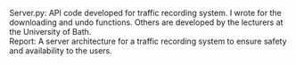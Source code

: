 Server.py: API code developed for traffic recording system. I wrote for the downloading and undo functions. Others are developed by the lecturers at the University of Bath.<br>
Report: A server architecture for a traffic recording system to ensure safety and availability to the users.
